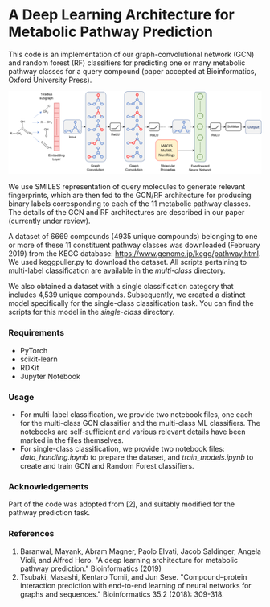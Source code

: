 # A Deep Learning Architecture for Metabolic Pathway Prediction

This code is an implementation of our graph-convolutional network (GCN) and random forest (RF) classifiers for predicting one or many metabolic pathway classes for a query compound (paper accepted at Bioinformatics, Oxford University Press). 

![Proposed GCN architecture](model.png)

We use SMILES representation of query molecules to generate relevant fingerprints, which are then fed to the GCN/RF architecture for producing binary labels corresponding to each of the 11 metabolic pathway classes. The details of the GCN and RF architectures are described in our paper (currently under review).

A dataset of 6669 compounds (4935 unique compounds) belonging to one or more of these 11 constituent pathway classes was downloaded (February 2019) from the KEGG database: https://www.genome.jp/kegg/pathway.html. We used keggpuller.py to download the dataset. All scripts pertaining to multi-label classification are available in the *multi-class* directory.

We also obtained a dataset with a single classification category that includes 4,539 unique compounds. Subsequently, we created a distinct model specifically for the single-class classification task. You can find the scripts for this model in the *single-class* directory.

### Requirements
* PyTorch
* scikit-learn
* RDKit
* Jupyter Notebook

### Usage
* For multi-label classification, we provide two notebook files, one each for the multi-class GCN classifier and the multi-class ML classifiers. The notebooks are self-sufficient and various relevant details have been marked in the files themselves.
* For single-class classification, we provide two notebook files: *data_handling.ipynb* to prepare the dataset, and *train_models.ipynb* to create and train GCN and Random Forest classifiers.
### Acknowledgements
Part of the code was adopted from [2], and suitably modified for the pathway prediction task.

### References
1. Baranwal, Mayank, Abram Magner, Paolo Elvati, Jacob Saldinger, Angela Violi, and Alfred Hero. "A deep learning architecture for metabolic pathway prediction." Bioinformatics (2019)
2. Tsubaki, Masashi, Kentaro Tomii, and Jun Sese. "Compound–protein interaction prediction with end-to-end learning of neural networks for graphs and sequences." Bioinformatics 35.2 (2018): 309-318.
